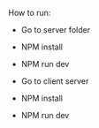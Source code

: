 How to run:

- Go to server folder
- NPM install
- NPM run dev

- Go to client server
- NPM install
- NPM run dev
